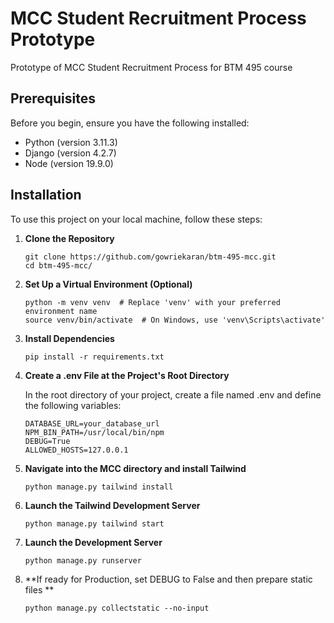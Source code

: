 # MCC Student Recruitment Process Prototype

Prototype of MCC Student Recruitment Process for BTM 495 course

## Prerequisites

Before you begin, ensure you have the following installed:

- Python (version 3.11.3)
- Django (version 4.2.7)
- Node (version 19.9.0)

## Installation

To use this project on your local machine, follow these steps:

1. **Clone the Repository**

   ```
   git clone https://github.com/gowriekaran/btm-495-mcc.git
   cd btm-495-mcc/
   ```

2. **Set Up a Virtual Environment (Optional)**

   ```
   python -m venv venv  # Replace 'venv' with your preferred environment name
   source venv/bin/activate  # On Windows, use 'venv\Scripts\activate'
   ```

3. **Install Dependencies**

   ```
   pip install -r requirements.txt
   ```

4. **Create a .env File at the Project's Root Directory**

   In the root directory of your project, create a file named .env and define the following variables:

   ```
   DATABASE_URL=your_database_url
   NPM_BIN_PATH=/usr/local/bin/npm
   DEBUG=True
   ALLOWED_HOSTS=127.0.0.1
   ```

5. **Navigate into the MCC directory and install Tailwind**

   ```
   python manage.py tailwind install
   ```

6. **Launch the Tailwind Development Server**

   ```
   python manage.py tailwind start
   ```

7. **Launch the Development Server**

   ```
   python manage.py runserver
   ```

8. **If ready for Production, set DEBUG to False and then prepare static files **

   ```
   python manage.py collectstatic --no-input
   ```
